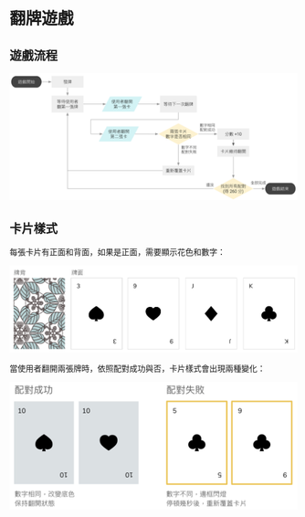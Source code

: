 # 翻牌遊戲

## 遊戲流程

![](.\img\game_flow.png)

## 卡片樣式

每張卡片有正面和背面，如果是正面，需要顯示花色和數字：

![](.\img\card_style.png)

當使用者翻開兩張牌時，依照配對成功與否，卡片樣式會出現兩種變化：

![](.\img\Paired_Unparied_Card_Style.png)